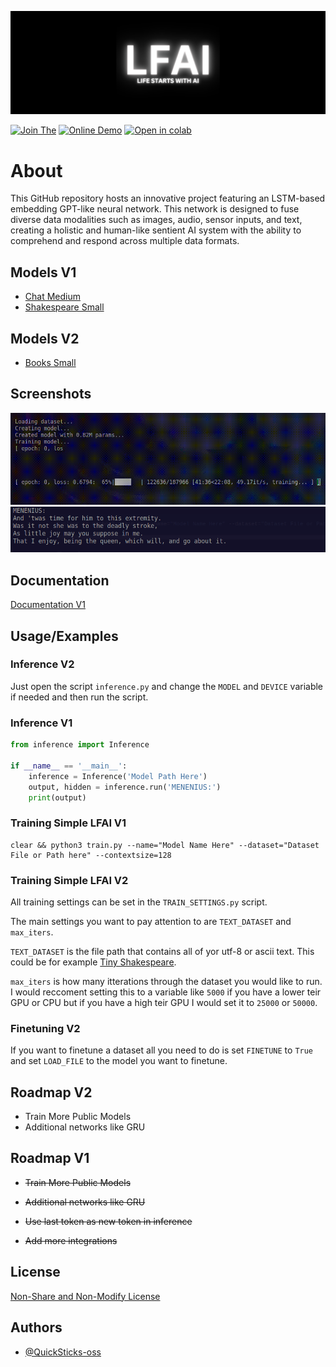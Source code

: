 
![Logo](images/banner.png)

[![Join The](https://img.shields.io/badge/Discord-blue)](https://discord.gg/y3pKfWkJ5B)
[![Online Demo](https://img.shields.io/badge/Online-Inference_Demo-blue)](https://quicksticks-oss.github.io/LFAI/docs/pages)
[![Open in colab](https://img.shields.io/badge/Training-Google_Colab-orange)](https://colab.research.google.com/drive/1znKbTH6ORQKMPSknFjpiBtQRd2_l-wZx?usp=sharing)

# About

This GitHub repository hosts an innovative project featuring an LSTM-based embedding GPT-like neural network. This network is designed to fuse diverse data modalities such as images, audio, sensor inputs, and text, creating a holistic and human-like sentient AI system with the ability to comprehend and respond across multiple data formats.

## Models V1

- [Chat Medium](https://huggingface.co/Quicksticks-oss/LFAI/blob/main/chat-lstm-10.38M-20230824-4-512-ctx512.pth)
- [Shakespeare Small](https://huggingface.co/Quicksticks-oss/LFAI/blob/main/Shakespeare-0.8M-20230820-6-128-ctx128.pth)

## Models V2

 - [Books Small](https://huggingface.co/Quicksticks-oss/LFAIv2/resolve/main/LFAI-books-ctx512-2m.pth)
   
## Screenshots

![Training](images/training.gif)
![Inference](images/inference.png)

## Documentation

[Documentation V1](docs/DOCUMENTATION.md)

## Usage/Examples

### Inference V2
Just open the script `inference.py` and change the `MODEL` and `DEVICE` variable if needed and then run the script.

### Inference V1
```python
from inference import Inference

if __name__ == '__main__':
    inference = Inference('Model Path Here')
    output, hidden = inference.run('MENENIUS:')
    print(output)
```

### Training Simple LFAI V1
```shell
clear && python3 train.py --name="Model Name Here" --dataset="Dataset File or Path here" --contextsize=128
```

### Training Simple LFAI V2
All training settings can be set in the `TRAIN_SETTINGS.py` script.

The main settings you want to pay attention to are `TEXT_DATASET` and `max_iters`.

`TEXT_DATASET` is the file path that contains all of yor utf-8 or ascii text. This could be for example [Tiny Shakespeare](https://raw.githubusercontent.com/karpathy/char-rnn/master/data/tinyshakespeare/input.txt).

`max_iters` is how many itterations through the dataset you would like to run. I would reccoment setting this to a variable like `5000` if you have a lower teir GPU or CPU but if you have a high teir GPU I would set it to `25000` or `50000`.

### Finetuning V2
If you want to finetune a dataset all you need to do is set `FINETUNE` to `True` and set `LOAD_FILE` to the model you want to finetune.

## Roadmap V2

- Train More Public Models
- Additional networks like GRU

## Roadmap V1

- ~~Train More Public Models~~

- ~~Additional networks like GRU~~

- ~~Use last token as new token in inference~~

- ~~Add more integrations~~

## License

[Non-Share and Non-Modify License](LICENSE.MD)


## Authors

- [@QuickSticks-oss](https://github.com/Quicksticks-oss)

